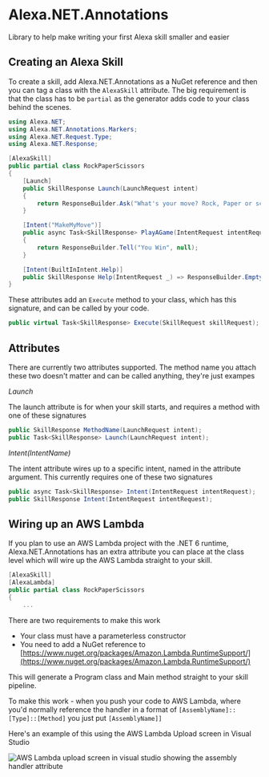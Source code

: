 # Alexa.NET.Annotations
Library to help make writing your first Alexa skill smaller and easier

## Creating an Alexa Skill

To create a skill, add Alexa.NET.Annotations as a NuGet reference and then you can tag a class with the `AlexaSkill` attribute.
The big requirement is that the class has to be `partial` as the generator adds code to your class behind the scenes.

```csharp
using Alexa.NET;
using Alexa.NET.Annotations.Markers;
using Alexa.NET.Request.Type;
using Alexa.NET.Response;

[AlexaSkill]
public partial class RockPaperScissors
{
    [Launch]
    public SkillResponse Launch(LaunchRequest intent)
    {
        return ResponseBuilder.Ask("What's your move? Rock, Paper or scissors?", new("What's your move?"));
    }

    [Intent("MakeMyMove")]
    public async Task<SkillResponse> PlayAGame(IntentRequest intentRequest)
    {
        return ResponseBuilder.Tell("You Win", null);
    }

    [Intent(BuiltInIntent.Help)]
    public SkillResponse Help(IntentRequest _) => ResponseBuilder.Empty();
}
```

These attributes add an `Execute` method to your class, which has this signature, and can be called by your code.

```csharp
public virtual Task<SkillResponse> Execute(SkillRequest skillRequest);
```

## Attributes

There are currently two attributes supported. The method name you attach these two doesn't matter and can be called anything, they're just exampes

*Launch*

The launch attribute is for when your skill starts, and requires a method with one of these signatures

```csharp
public SkillResponse MethodName(LaunchRequest intent);
public Task<SkillResponse> Launch(LaunchRequest intent);
```

*Intent(IntentName)*

The intent attribute wires up to a specific intent, named in the attribute argument. This currently requires one of these two signatures

```csharp
public async Task<SkillResponse> Intent(IntentRequest intentRequest);
public SkillResponse Intent(IntentRequest intentRequest);
```

## Wiring up an AWS Lambda

If you plan to use an AWS Lambda project with the .NET 6 runtime, Alexa.NET.Annotations has an extra attribute you can place at the class level which will wire up the AWS Lambda straight to your skill.

```csharp
[AlexaSkill]
[AlexaLambda]
public partial class RockPaperScissors
{
    ...
```

There are two requirements to make this work
*  Your class must have a parameterless constructor
*  You need to add a NuGet reference to [https://www.nuget.org/packages/Amazon.Lambda.RuntimeSupport/](https://www.nuget.org/packages/Amazon.Lambda.RuntimeSupport/)

This will generate a Program class and Main method straight to your skill pipeline.

To make this work - when you push your code to AWS Lambda, where you'd normally reference the handler in a format of `[AssemblyName]::[Type]::[Method]` you just put `[AssemblyName]]`

Here's an example of this using the AWS Lambda Upload screen in Visual Studio

![AWS Lambda upload screen in visual studio showing the assembly handler attribute](/docs/path/to/uploadScreen.jpg?raw=true)
